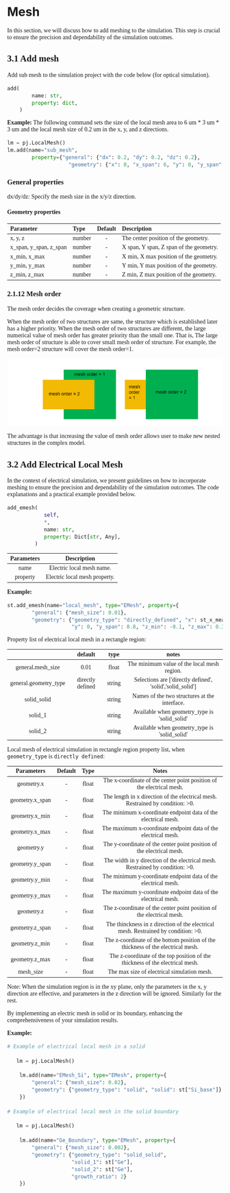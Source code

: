 
# Mesh

<font face = "Calibri">

<div class="text-justify">

In this section, we will discuss how to add meshing to the simulation. This step is crucial to ensure the precision and dependability of the simulation outcomes.

## 3.1 Add mesh

Add sub mesh to the simulation project with the code below (for optical simulation).

```python
add(
        name: str,
        property: dict,
    )
```

**Example:**
The following command sets the size of the local mesh area to 6 um * 3 um * 3 um and the local mesh size of 0.2 um in the x, y, and z directions.

```python
lm = pj.LocalMesh()
lm.add(name="sub_mesh",
        property={"general": {"dx": 0.2, "dy": 0.2, "dz": 0.2},
                    "geometry": {"x": 0, "x_span": 6, "y": 0, "y_span":3, "z": 0, "z_span": 3 } } )
```

### General properties
 dx/dy/dz: Specify the mesh size in the x/y/z direction.

#### Geometry properties
| Parameter                | Type    | Default   | Description        |
|:---------------|:--------|:----------:|:----------------------|
|  x, y, z               | number  |     -    | The center position of the geometry. |
|  x_span, y_span, z_span         | number  |     -   | X span, Y span, Z span of the geometry. |
|  x_min, x_max           | number  |     -     | X min, X max position of the geometry. |
|  y_min, y_max           | number  |     -     | Y min, Y max position of the geometry. |
|  z_min, z_max           | number  |     -     | Z min, Z max position of the geometry. |

### 2.1.12 Mesh order

The mesh order decides the coverage when creating a geometric structure.

When the mesh order of two structures are same, the structure which is established later has a higher priority. When the mesh order of two structures are different, the large numerical value of mesh order has greater priority than the small one. That is, The large mesh order of structure is able to cover small mesh order of structure.
For example, the mesh order=2 structure will cover the mesh order=1.

![](../../../static/img/SDK/structure/mesh_order.png)

The advantage is that increasing the value of mesh order allows user to make new nested structures in the complex model.


## 3.2 Add Electrical Local Mesh

In the context of electrical simulation, we present guidelines on how to incorporate meshing to ensure the precision and dependability of the simulation outcomes. The code explanations and a practical example provided below.

```python
add_emesh(
            self,
            *,
            name: str,
            property: Dict[str, Any],
    	 )
```

| **Parameters** |          Description          |
| :------------: | :---------------------------: |
|      name      |   Electric local mesh name.   |
|    property    | Electric local mesh property. |

**Example:**

```python
st.add_emesh(name="local_mesh", type="EMesh", property={
        "general": {"mesh_size": 0.01},
        "geometry": {"geometry_type": "directly_defined", "x": st_x_mean, "x_span": 0,
                     "y": 0, "y_span": 0.8, "z_min": -0.1, "z_max": 0.3}})
```

Property list of electrical local mesh in a rectangle region:

|                       |         default     |  type  | notes                                          |
| :-------------------: | :-----------------: | :----: | :--------------------------------------------: |
| general.mesh_size     |           0.01      |  float |  The minimum value of the local mesh region.   |
| general.geometry_type |    directly defined | string | Selections are ['directly defined', 'solid','solid_solid']  |
| solid_solid           |                     |string  |Names of the two structures at the interface.|
| solid_1               |                     | string | Available when geometry_type is 'solid_solid'    |
| solid_2               |                     | string | Available when geometry_type is 'solid_solid'    |

Local mesh of electrical simulation in rectangle region property list, when `geometry_type` is `directly defined`:

| **Parameters** | Default | Type  |                 Notes                  |
| :------------: | :-----: | :---: | :------------------------------------: |
|     geometry.x      |    -     |  float   |  The x-coordinate of the center point position of the electrical mesh.    |
|   geometry.x_span   |    -     |  float   | The length in x direction of the electrical mesh. Restrained by condition: >0.  |
|   geometry.x_min    |    -     |  float   | The minimum x-coordinate endpoint data of the electrical mesh.      |
|   geometry.x_max    |     -    |  float   |  The maximum x-coordinate endpoint data of the electrical mesh.     |
|     geometry.y      |    -     |  float   |  The y-coordinate of the center point position of the electrical mesh.      |
|   geometry.y_span   |    -     |  float   | The width in y direction of the electrical mesh. Restrained by condition: >0.  |
|   geometry.y_min    |    -     |  float   |The minimum y-coordinate endpoint data of the electrical mesh.       |
|   geometry.y_max    |     -    |  float   |  The maximum y-coordinate endpoint data of the electrical mesh.      |
|     geometry.z      |    -     |  float   |   The z-coordinate of the center point position of the electrical mesh.    |
|   geometry.z_span   |    -     |  float   | The thinckness in z direction of the electrical mesh. Restrained by condition: >0.  |
|   geometry.z_min    |     -    |  float   |The z-coordinate of the bottom position of the thickness of the electrical mesh.      |
|   geometry.z_max    |     -    |  float   |  The z-coordinate of the top position of the thickness of the electrical mesh.     |
|   mesh_size    |       -  | float | The max size of electrical simulation mesh. |

Note: When the simulation region is in the xy plane, only the parameters in the x, y direction are effective, and parameters in the z direction will be ignored. Similarly for the rest.

By implementing an electric mesh in solid or its boundary, enhancing the comprehensiveness of your simulation results.

**Example:**

```python
# Example of electrical local mesh in a solid

   lm = pj.LocalMesh()
    
    lm.add(name="EMesh_Si", type="EMesh", property={
        "general": {"mesh_size": 0.02},
        "geometry": {"geometry_type": "solid", "solid": st["Si_base"]}
    })

# Example of electrical local mesh in the solid boundary

   lm = pj.LocalMesh()

    lm.add(name="Ge_Boundary", type="EMesh", property={
        "general": {"mesh_size": 0.002},
        "geometry": {"geometry_type": "solid_solid", 
                     "solid_1": st["Ge"],
                     "solid_2": st["Ge"],
                     "growth_ratio": 2}
    })
```

</div>

</font>